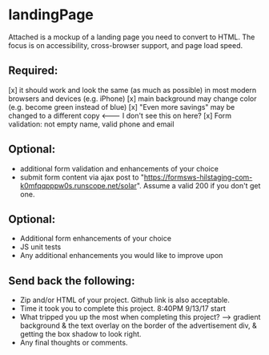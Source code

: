 # landingPage

Attached is a mockup of a landing page you need to convert to HTML.
The focus is on accessibility, cross-browser support, and page load speed.

Required:
---------
 [x] it should work and look the same (as much as possible) in most modern browsers and devices (e.g. iPhone)
 [x] main background may change color (e.g. become green instead of blue)
 [x] "Even more savings" may be changed to a different copy <--- I don't see this on here?
 [x] Form validation: not empty name, valid phone and email

Optional:
---------
 - additional form validation and enhancements of your choice
 - submit form content via ajax post to "https://formsws-hilstaging-com-k0mfqqpppw0s.runscope.net/solar".    Assume a valid 200 if you don't get one.

Optional:
---------
 - Additional form enhancements of your choice
 - JS unit tests
 - Any additional enhancements you would like to improve upon


Send back the following:
------------------------
- Zip and/or HTML of your project.  Github link is also acceptable.
- Time it took you to complete this project. 8:40PM 9/13/17 start
- What tripped you up the most when completing this project?
--> gradient background & the text overlay on the border of the advertisement div, & getting the box shadow to look right.
- Any final thoughts or comments.
